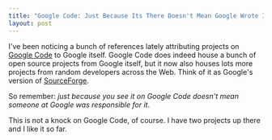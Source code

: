 ```yaml
--- 
title: "Google Code: Just Because Its There Doesn't Mean Google Wrote It"
layout: post
---
```

I've been noticing a bunch of references lately attributing projects on [Google Code](http://code.google.com) to Google itself. Google Code does indeed house a bunch of open source projects from Google itself, but it now also houses lots more projects from random developers across the Web. Think of it as Google's version of [SourceForge](http://sourceforge.net). 

So remember: _just because you see it on Google Code doesn't mean someone at Google was responsible for it_.

This is not a knock on Google Code, of course. I have two projects up there and I like it so far.
